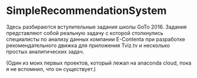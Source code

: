 # SimpleRecommendationSystem

Здесь разбираются вступительные задания школы GoTo 2016. Задания представляют собой реальную задачу с которой столкнулись специалисты по анализу данных компании E-Contenta при разработке рекомендательного движка для приложения Tviz.tv и несколько простых аналитических задач.

(Один из моих первых проектов, который лежал на anaconda cloud, пока я не вспомнил, что он существует.)
